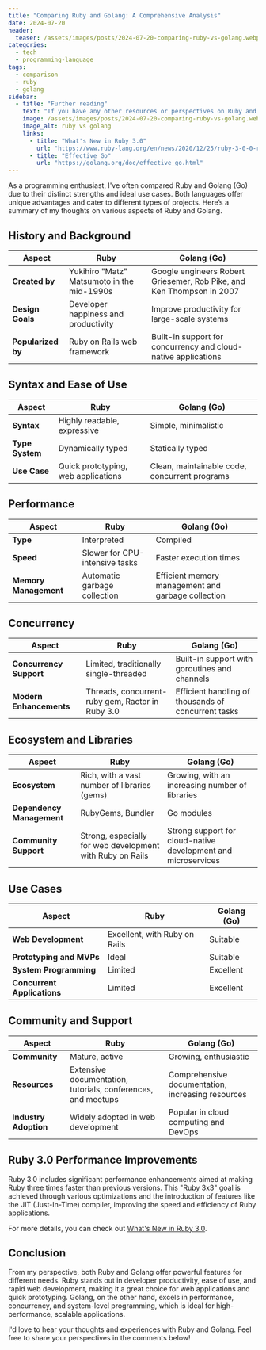 ```yaml
---
title: "Comparing Ruby and Golang: A Comprehensive Analysis"
date: 2024-07-20
header:
  teaser: /assets/images/posts/2024-07-20-comparing-ruby-vs-golang.webp
categories:
  - tech
  - programming-language
tags:
  - comparison
  - ruby
  - golang
sidebar:
  - title: "Further reading"
    text: "If you have any other resources or perspectives on Ruby and Golang, feel free to share them in the comments below."
    image: /assets/images/posts/2024-07-20-comparing-ruby-vs-golang.webp
    image_alt: ruby vs golang
    links:
      - title: "What's New in Ruby 3.0"
        url: "https://www.ruby-lang.org/en/news/2020/12/25/ruby-3-0-0-released/"
      - title: "Effective Go"
        url: "https://golang.org/doc/effective_go.html"
---
```


As a programming enthusiast, I've often compared Ruby and Golang (Go) due to their distinct strengths and ideal use cases. Both languages offer unique advantages and cater to different types of projects. Here’s a summary of my thoughts on various aspects of Ruby and Golang.

## History and Background

| Aspect         | Ruby                                                           | Golang (Go)                                                           |
|----------------|----------------------------------------------------------------|-----------------------------------------------------------------------|
| **Created by** | Yukihiro "Matz" Matsumoto in the mid-1990s                     | Google engineers Robert Griesemer, Rob Pike, and Ken Thompson in 2007 |
| **Design Goals** | Developer happiness and productivity                          | Improve productivity for large-scale systems                          |
| **Popularized by** | Ruby on Rails web framework                                  | Built-in support for concurrency and cloud-native applications        |

## Syntax and Ease of Use

| Aspect         | Ruby                                                           | Golang (Go)                                                           |
|----------------|----------------------------------------------------------------|-----------------------------------------------------------------------|
| **Syntax**     | Highly readable, expressive                                    | Simple, minimalistic                                                  |
| **Type System**| Dynamically typed                                              | Statically typed                                                      |
| **Use Case**   | Quick prototyping, web applications                            | Clean, maintainable code, concurrent programs                         |

## Performance

| Aspect         | Ruby                                                           | Golang (Go)                                                           |
|----------------|----------------------------------------------------------------|-----------------------------------------------------------------------|
| **Type**       | Interpreted                                                    | Compiled                                                              |
| **Speed**      | Slower for CPU-intensive tasks                                 | Faster execution times                                                |
| **Memory Management** | Automatic garbage collection                             | Efficient memory management and garbage collection                    |

## Concurrency

| Aspect         | Ruby                                                           | Golang (Go)                                                           |
|----------------|----------------------------------------------------------------|-----------------------------------------------------------------------|
| **Concurrency Support** | Limited, traditionally single-threaded                  | Built-in support with goroutines and channels                         |
| **Modern Enhancements** | Threads, concurrent-ruby gem, Ractor in Ruby 3.0        | Efficient handling of thousands of concurrent tasks                   |

## Ecosystem and Libraries

| Aspect         | Ruby                                                           | Golang (Go)                                                           |
|----------------|----------------------------------------------------------------|-----------------------------------------------------------------------|
| **Ecosystem**  | Rich, with a vast number of libraries (gems)                   | Growing, with an increasing number of libraries                       |
| **Dependency Management** | RubyGems, Bundler                                     | Go modules                                                            |
| **Community Support** | Strong, especially for web development with Ruby on Rails| Strong support for cloud-native development and microservices         |

## Use Cases

| Aspect         | Ruby                                                           | Golang (Go)                                                           |
|----------------|----------------------------------------------------------------|-----------------------------------------------------------------------|
| **Web Development** | Excellent, with Ruby on Rails                               | Suitable                                                              |
| **Prototyping and MVPs** | Ideal                                                  | Suitable                                                              |
| **System Programming** | Limited                                                  | Excellent                                                             |
| **Concurrent Applications** | Limited                                             | Excellent                                                             |

## Community and Support

| Aspect         | Ruby                                                           | Golang (Go)                                                           |
|----------------|----------------------------------------------------------------|-----------------------------------------------------------------------|
| **Community**  | Mature, active                                                 | Growing, enthusiastic                                                 |
| **Resources**  | Extensive documentation, tutorials, conferences, and meetups   | Comprehensive documentation, increasing resources                     |
| **Industry Adoption** | Widely adopted in web development                        | Popular in cloud computing and DevOps                                 |


## Ruby 3.0 Performance Improvements

Ruby 3.0 includes significant performance enhancements aimed at making Ruby three times faster than previous versions. This "Ruby 3x3" goal is achieved through various optimizations and the introduction of features like the JIT (Just-In-Time) compiler, improving the speed and efficiency of Ruby applications.

For more details, you can check out [What's New in Ruby 3.0](https://www.ruby-lang.org/en/news/2020/12/25/ruby-3-0-0-released/).

## Conclusion

From my perspective, both Ruby and Golang offer powerful features for different needs. Ruby stands out in developer productivity, ease of use, and rapid web development, making it a great choice for web applications and quick prototyping. Golang, on the other hand, excels in performance, concurrency, and system-level programming, which is ideal for high-performance, scalable applications.

I'd love to hear your thoughts and experiences with Ruby and Golang. Feel free to share your perspectives in the comments below!
